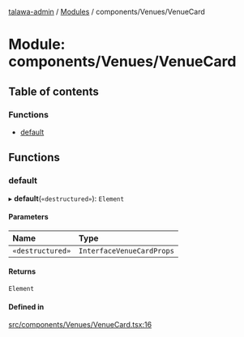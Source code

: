 [talawa-admin](../README.md) / [Modules](../modules.md) / components/Venues/VenueCard

# Module: components/Venues/VenueCard

## Table of contents

### Functions

- [default](components_Venues_VenueCard.md#default)

## Functions

### default

▸ **default**(`«destructured»`): `Element`

#### Parameters

| Name | Type |
| :------ | :------ |
| `«destructured»` | `InterfaceVenueCardProps` |

#### Returns

`Element`

#### Defined in

[src/components/Venues/VenueCard.tsx:16](https://github.com/duplixx/talawa-admin/blob/0632235/src/components/Venues/VenueCard.tsx#L16)

